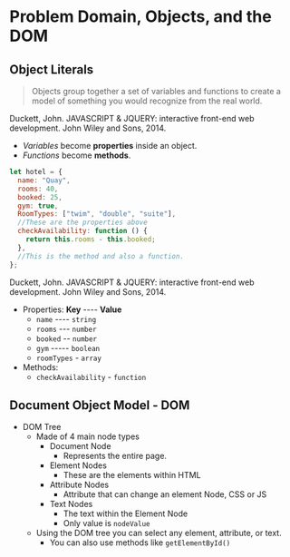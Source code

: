 # Problem Domain, Objects, and the DOM

## Object Literals

> Objects group together a set of variables and functions to create a model of something you would recognize from the real world.

Duckett, John. JAVASCRIPT &amp; JQUERY: interactive front-end web development. John Wiley and Sons, 2014.

- _Variables_ become **properties** inside an object.
- _Functions_ become **methods**.

```js
let hotel = {
  name: "Quay",
  rooms: 40,
  booked: 25,
  gym: true,
  RoomTypes: ["twim", "double", "suite"],
  //These are the properties above
  checkAvailability: function () {
    return this.rooms - this.booked;
  },
  //This is the method and also a function.
};
```

Duckett, John. JAVASCRIPT &amp; JQUERY: interactive front-end web development. John Wiley and Sons, 2014.

- Properties: **Key** ---- **Value**
  - `name` ---- `string`
  - `rooms` --- `number`
  - `booked` -- `number`
  - `gym` ----- `boolean`
  - `roomTypes` - `array`
- Methods:
  - `checkAvailability` - `function`

## Document Object Model - DOM

- DOM Tree
  - Made of 4 main node types
    - Document Node
      - Represents the entire page.
    - Element Nodes
      - These are the elements within HTML
    - Attribute Nodes
      - Attribute that can change an element Node, CSS or JS
    - Text Nodes
      - The text within the Element Node
      - Only value is `nodeValue`
  - Using the DOM tree you can select any element, attribute, or text.
    - You can also use methods like `getElementById()`
